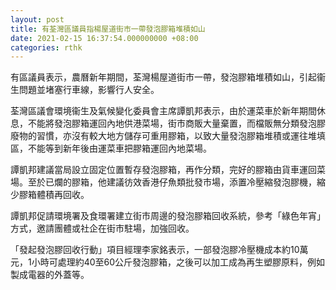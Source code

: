 ```yaml
---
layout: post
title: 有荃灣區議員指楊屋道街市一帶發泡膠箱堆積如山
date: 2021-02-15 16:37:54.000000000 +08:00
categories: rthk
---
```


有區議員表示，農曆新年期間，荃灣楊屋道街市一帶，發泡膠箱堆積如山，引起衞生問題並堵塞行車線，影響行人安全。

荃灣區議會環境衞生及氣候變化委員會主席譚凱邦表示，由於運菜車於新年期間休息，不能將發泡膠箱運回內地供港菜場，街市商販大量棄置，而檔販無分類發泡膠廢物的習慣，亦沒有較大地方儲存可重用膠箱，以致大量發泡膠箱堆積或運往堆填區，不能等到新年後由運菜車把膠箱運回內地菜場。

譚凱邦建議當局設立固定位置暫存發泡膠箱，再作分類，完好的膠箱由貨車運回菜場。至於已爛的膠箱，他建議彷效香港仔魚類批發市場，添置冷壓縮發泡膠機，縮少膠箱體積再回收。

譚凱邦促請環境署及食環署建立街市周邊的發泡膠箱回收系統，參考「綠色年宵」方式，邀請團體或社企在街市駐場，加強回收。

「發起發泡膠回收行動」項目經理李家銘表示，一部發泡膠冷壓機成本約10萬元，1小時可處理約40至60公斤發泡膠箱，之後可以加工成為再生塑膠原料，例如製成電器的外蓋等。
